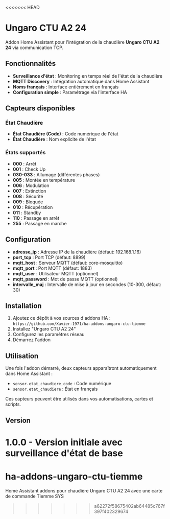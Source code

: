 <<<<<<< HEAD
# Ungaro CTU A2 24

Addon Home Assistant pour l'intégration de la chaudière **Ungaro CTU A2 24** via communication TCP.

## Fonctionnalités

- **Surveillance d'état** : Monitoring en temps réel de l'état de la chaudière
- **MQTT Discovery** : Intégration automatique dans Home Assistant
- **Noms français** : Interface entièrement en français
- **Configuration simple** : Paramétrage via l'interface HA

## Capteurs disponibles

### État Chaudière
- **État Chaudière (Code)** : Code numérique de l'état
- **État Chaudière** : Nom explicite de l'état

### États supportés
- **000** : Arrêt
- **001** : Check Up  
- **030-033** : Allumage (différentes phases)
- **005** : Montée en température
- **006** : Modulation
- **007** : Extinction
- **008** : Sécurité
- **009** : Bloquée
- **010** : Récupération
- **011** : Standby
- **110** : Passage en arrêt
- **255** : Passage en marche

## Configuration

- **adresse_ip** : Adresse IP de la chaudière (défaut: 192.168.1.16)
- **port_tcp** : Port TCP (défaut: 8899)
- **mqtt_host** : Serveur MQTT (défaut: core-mosquitto)
- **mqtt_port** : Port MQTT (défaut: 1883)
- **mqtt_user** : Utilisateur MQTT (optionnel)
- **mqtt_password** : Mot de passe MQTT (optionnel)
- **intervalle_maj** : Intervalle de mise à jour en secondes (10-300, défaut: 30)

## Installation

1. Ajoutez ce dépôt à vos sources d'addons HA :
   `https://github.com/Xavier-1971/ha-addons-ungaro-ctu-tiemme`
2. Installez "Ungaro CTU A2 24"
3. Configurez les paramètres réseau
4. Démarrez l'addon

## Utilisation

Une fois l'addon démarré, deux capteurs apparaîtront automatiquement dans Home Assistant :
- `sensor.etat_chaudiere_code` : Code numérique
- `sensor.etat_chaudiere` : État en français

Ces capteurs peuvent être utilisés dans vos automatisations, cartes et scripts.

## Version

**1.0.0** - Version initiale avec surveillance d'état de base
=======
# ha-addons-ungaro-ctu-tiemme
Home Assistant addons pour chaudière Ungaro CTU A2 24 avec une carte de commande Tiemme SYS 
>>>>>>> a62272f58675402ab64485c767f397f402329674
